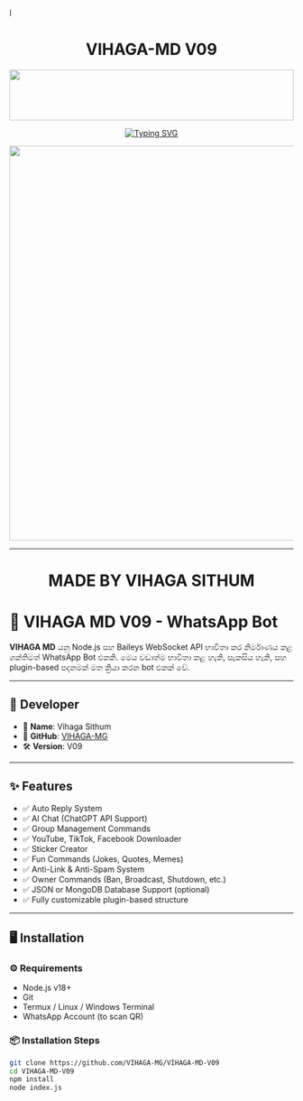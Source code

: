 l
<h1 align="center">VIHAGA-MD V09</h1>

<img src="https://i.imgur.com/dBaSKWF.gif" height="90" width="100%">

<p align="center">
<a href="https://git.io/typing-svg"><img src="https://readme-typing-svg.demolab.com?font=Fira+Code&weight=700&size=33&pause=1000&color=5513F7&width=435&lines=VIHAGA+MD+WHATSAPP+BOT" alt="Typing SVG" /></a>
</p>
<p align="center">
<a href="https://github.com/VajiraTechOfficial/">
    <img src="https://i.ibb.co/dTCVJJb/temp-image.jpg"  width="700px">
</a>
<hr>


<div align="center">
 
  <h1>MADE BY VIHAGA SITHUM</h1>
</div>

# 🤖 VIHAGA MD V09 - WhatsApp Bot

**VIHAGA MD** යනු Node.js සහ Baileys WebSocket API භාවිතා කර නිර්මාණය කළ ශක්තිමත් WhatsApp Bot එකකි. මෙය වඩාත්ම භාවිතා කළ හැකි, සැකසිය හැකි, සහ plugin-based පදනමක් මත ක්‍රියා කරන bot එකක් වේ.

---

## 👤 Developer

- 🔸 **Name**: Vihaga Sithum
- 🔗 **GitHub**: [VIHAGA-MG](https://github.com/VIHAGA-MG)
- 🛠️ **Version**: V09

---

## ✨ Features

- ✅ Auto Reply System
- ✅ AI Chat (ChatGPT API Support)
- ✅ Group Management Commands
- ✅ YouTube, TikTok, Facebook Downloader
- ✅ Sticker Creator
- ✅ Fun Commands (Jokes, Quotes, Memes)
- ✅ Anti-Link & Anti-Spam System
- ✅ Owner Commands (Ban, Broadcast, Shutdown, etc.)
- ✅ JSON or MongoDB Database Support (optional)
- ✅ Fully customizable plugin-based structure

---

## 🖥️ Installation

### ⚙️ Requirements

- Node.js v18+
- Git
- Termux / Linux / Windows Terminal
- WhatsApp Account (to scan QR)

### 📦 Installation Steps

```bash
git clone https://github.com/VIHAGA-MG/VIHAGA-MD-V09
cd VIHAGA-MD-V09
npm install
node index.js
